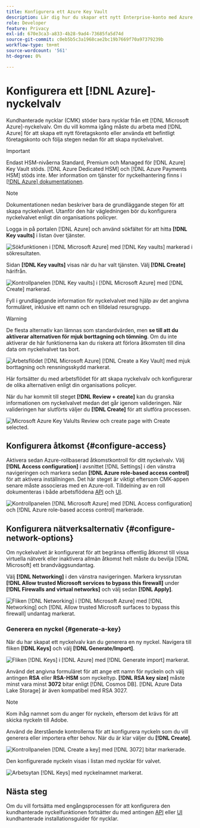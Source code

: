 ```yaml
---
title: Konfigurera ett Azure Key Vault
description: Lär dig hur du skapar ett nytt Enterprise-konto med Azure, eller använder ett befintligt Enterprise-konto och skapar nyckelvalvet.
role: Developer
feature: Privacy
exl-id: 670e3ca3-a833-4b28-9ad4-73685fa5d74d
source-git-commit: c0eb5b5c3a1968cae2bc19b7669f70a97379239b
workflow-type: tm+mt
source-wordcount: '561'
ht-degree: 0%

---
```


# Konfigurera ett [!DNL Azure]-nyckelvalv

Kundhanterade nycklar (CMK) stöder bara nycklar från ett [!DNL Microsoft Azure]-nyckelvalv. Om du vill komma igång måste du arbeta med [!DNL Azure] för att skapa ett nytt företagskonto eller använda ett befintligt företagskonto och följa stegen nedan för att skapa nyckelvalvet.

>[!IMPORTANT]
>
>Endast HSM-nivåerna Standard, Premium och Managed för [!DNL Azure] Key Vault stöds. [!DNL Azure Dedicated HSM] och [!DNL Azure Payments HSM] stöds inte. Mer information om tjänster för nyckelhantering finns i [[!DNL Azure] dokumentationen](https://learn.microsoft.com/en-us/azure/security/fundamentals/key-management#azure-key-management-services).

>[!NOTE]
>
>Dokumentationen nedan beskriver bara de grundläggande stegen för att skapa nyckelvalvet. Utanför den här vägledningen bör du konfigurera nyckelvalvet enligt din organisations policyer.

Logga in på portalen [!DNL Azure] och använd sökfältet för att hitta **[!DNL Key vaults]** i listan över tjänster.

![Sökfunktionen i [!DNL Microsoft Azure] med [!DNL Key vaults] markerad i sökresultaten.](../../images/governance-privacy-security/customer-managed-keys/access-key-vaults.png)

Sidan **[!DNL Key vaults]** visas när du har valt tjänsten. Välj **[!DNL Create]** härifrån.

![Kontrollpanelen [!DNL Key vaults] i [!DNL Microsoft Azure] med [!DNL Create] markerad.](../../images/governance-privacy-security/customer-managed-keys/create-key-vault.png)

Fyll i grundläggande information för nyckelvalvet med hjälp av det angivna formuläret, inklusive ett namn och en tilldelad resursgrupp.

>[!WARNING]
>
>De flesta alternativ kan lämnas som standardvärden, men **se till att du aktiverar alternativen för mjuk borttagning och tömning**. Om du inte aktiverar de här funktionerna kan du riskera att förlora åtkomsten till dina data om nyckelvalvet tas bort.
>
>![Arbetsflödet [!DNL Microsoft Azure] [!DNL Create a Key Vault] med mjuk borttagning och rensningsskydd markerat.](../../images/governance-privacy-security/customer-managed-keys/basic-config.png)

Här fortsätter du med arbetsflödet för att skapa nyckelvalv och konfigurerar de olika alternativen enligt din organisations policyer.

När du har kommit till steget **[!DNL Review + create]** kan du granska informationen om nyckelvalvet medan det går igenom valideringen. När valideringen har slutförts väljer du **[!DNL Create]** för att slutföra processen.

![Microsoft Azure Key Valults Review och create page with Create selected.](../../images/governance-privacy-security/customer-managed-keys/finish-creation.png)

## Konfigurera åtkomst {#configure-access}

Aktivera sedan Azure-rollbaserad åtkomstkontroll för ditt nyckelvalv. Välj **[!DNL Access configuration]** i avsnittet [!DNL Settings] i den vänstra navigeringen och markera sedan **[!DNL Azure role-based access control]** för att aktivera inställningen. Det här steget är viktigt eftersom CMK-appen senare måste associeras med en Azure-roll. Tilldelning av en roll dokumenteras i både arbetsflödena [API](./api-set-up.md#assign-to-role) och [UI](./ui-set-up.md#assign-to-role).

![Kontrollpanelen [!DNL Microsoft Azure] med [!DNL Access configuration] och [!DNL Azure role-based access control] markerade.](../../images/governance-privacy-security/customer-managed-keys/access-configuration.png)

## Konfigurera nätverksalternativ {#configure-network-options}

Om nyckelvalvet är konfigurerat för att begränsa offentlig åtkomst till vissa virtuella nätverk eller inaktivera allmän åtkomst helt måste du bevilja [!DNL Microsoft] ett brandväggsundantag.

Välj **[!DNL Networking]** i den vänstra navigeringen. Markera kryssrutan **[!DNL Allow trusted Microsoft services to bypass this firewall]** under **[!DNL Firewalls and virtual networks]** och välj sedan **[!DNL Apply]**.

![Fliken [!DNL Networking] i [!DNL Microsoft Azure] med [!DNL Networking] och [!DNL Allow trusted Microsoft surfaces to bypass this firewall] undantag markerat.](../../images/governance-privacy-security/customer-managed-keys/networking.png)

### Generera en nyckel {#generate-a-key}

När du har skapat ett nyckelvalv kan du generera en ny nyckel. Navigera till fliken **[!DNL Keys]** och välj **[!DNL Generate/Import]**.

![Fliken [!DNL Keys] i [!DNL Azure] med [!DNL Generate import] markerat.](../../images/governance-privacy-security/customer-managed-keys/view-keys.png)

Använd det angivna formuläret för att ange ett namn för nyckeln och välj antingen **RSA** eller **RSA-HSM** som nyckeltyp. **[!DNL RSA key size]** måste minst vara minst **3072** bitar enligt [!DNL Cosmos DB]. [!DNL Azure Data Lake Storage] är även kompatibel med RSA 3027.

>[!NOTE]
>
>Kom ihåg namnet som du anger för nyckeln, eftersom det krävs för att skicka nyckeln till Adobe.

Använd de återstående kontrollerna för att konfigurera nyckeln som du vill generera eller importera efter behov. När du är klar väljer du **[!DNL Create]**.

![Kontrollpanelen [!DNL Create a key] med [!DNL 3072] bitar markerade.](../../images/governance-privacy-security/customer-managed-keys/configure-key.png)

Den konfigurerade nyckeln visas i listan med nycklar för valvet.

![Arbetsytan [!DNL Keys] med nyckelnamnet markerat.](../../images/governance-privacy-security/customer-managed-keys/key-added.png)

## Nästa steg

Om du vill fortsätta med engångsprocessen för att konfigurera den kundhanterade nyckelfunktionen fortsätter du med antingen [API](./api-set-up.md) eller [UI](./ui-set-up.md) kundhanterade installationsguider för nycklar.
